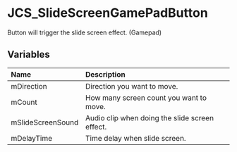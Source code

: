 # JCS_SlideScreenGamePadButton

Button will trigger the slide screen effect. (Gamepad)

## Variables

| Name | Description |
|:---|:---|
| mDirection | Direction you want to move. |
| mCount | How many screen count you want to move. |
| mSlideScreenSound | Audio clip when doing the slide screen effect. |
| mDelayTime | Time delay when slide screen. |
